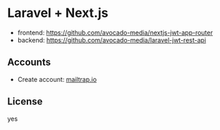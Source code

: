 # Laravel + Next.js

- frontend: https://github.com/avocado-media/nextjs-jwt-app-router
- backend: https://github.com/avocado-media/laravel-jwt-rest-api

## Accounts

- Create account: [mailtrap.io](https://mailtrap.io)

## License

yes
